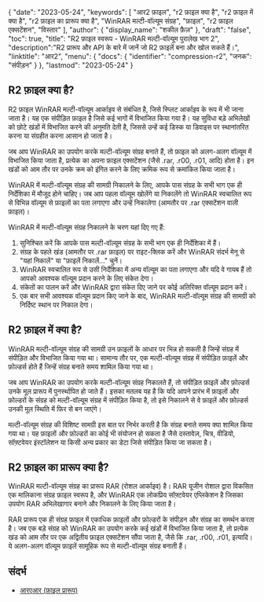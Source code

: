 {
"date": "2023-05-24",
  "keywords": [
"आर2 फ़ाइल",
"r2 फ़ाइल क्या है",
"r2 फ़ाइल में क्या है",
"r2 फ़ाइल का प्रारूप क्या है",
"WinRAR मल्टी-वॉल्यूम संग्रह",
"फ़ाइल",
"r2 फ़ाइल एक्सटेंशन",
"विस्तार"
],
  "author": {
"display_name": "शकील फ़ैज़"
},
"draft": "false",
"toc": true,
"title": "R2 फ़ाइल स्वरूप - WinRAR मल्टी-वॉल्यूम पुरालेख भाग 2",
  "description":"R2 प्रारूप और API के बारे में जानें जो R2 फ़ाइलें बना और खोल सकते हैं।",
"linktitle": "आर2",
  "menu": {
    "docs": {
      "identifier": "compression-r2",
"जनक": "संपीड़न"
}
},
"lastmod": "2023-05-24"
}

## R2 फ़ाइल क्या है?

R2 फ़ाइल WinRAR मल्टी-वॉल्यूम आर्काइव से संबंधित है, जिसे स्प्लिट आर्काइव के रूप में भी जाना जाता है। यह एक संपीड़ित फ़ाइल है जिसे कई भागों में विभाजित किया गया है। यह सुविधा बड़े अभिलेखों को छोटे खंडों में विभाजित करने की अनुमति देती है, जिससे उन्हें कई डिस्क या डिवाइस पर स्थानांतरित करना या संग्रहीत करना आसान हो जाता है।

जब आप WinRAR का उपयोग करके मल्टी-वॉल्यूम संग्रह बनाते हैं, तो फ़ाइल को अलग-अलग वॉल्यूम में विभाजित किया जाता है, प्रत्येक का अपना फ़ाइल एक्सटेंशन (जैसे .rar, .r00, .r01, आदि) होता है। इन खंडों को आम तौर पर उनके क्रम को इंगित करने के लिए क्रमिक रूप से क्रमांकित किया जाता है।

WinRAR में मल्टी-वॉल्यूम संग्रह की सामग्री निकालने के लिए, आपके पास संग्रह के सभी भाग एक ही निर्देशिका में मौजूद होने चाहिए। जब आप पहला वॉल्यूम खोलेंगे या निकालेंगे तो WinRAR स्वचालित रूप से विभिन्न वॉल्यूम से फ़ाइलों का पता लगाएगा और उन्हें निकालेगा (आमतौर पर .rar एक्सटेंशन वाली फ़ाइल)।

WinRAR में मल्टी-वॉल्यूम संग्रह निकालने के चरण यहां दिए गए हैं:

1. सुनिश्चित करें कि आपके पास मल्टी-वॉल्यूम संग्रह के सभी भाग एक ही निर्देशिका में हैं।
2. संग्रह के पहले खंड (आमतौर पर .rar फ़ाइल) पर राइट-क्लिक करें और WinRAR संदर्भ मेनू से "यहां निकालें" या "फ़ाइलें निकालें..." चुनें।
3. WinRAR स्वचालित रूप से उसी निर्देशिका में अन्य वॉल्यूम का पता लगाएगा और यदि वे गायब हैं तो आपको आवश्यक वॉल्यूम प्रदान करने के लिए संकेत देगा।
4. संकेतों का पालन करें और WinRAR द्वारा संकेत दिए जाने पर कोई अतिरिक्त वॉल्यूम प्रदान करें।
5. एक बार सभी आवश्यक वॉल्यूम प्रदान किए जाने के बाद, WinRAR मल्टी-वॉल्यूम संग्रह की सामग्री को निर्दिष्ट स्थान पर निकाल देगा।

## R2 फ़ाइल में क्या है?

WinRAR मल्टी-वॉल्यूम संग्रह की सामग्री उन फ़ाइलों के आधार पर भिन्न हो सकती है जिन्हें संग्रह में संपीड़ित और विभाजित किया गया था। सामान्य तौर पर, एक मल्टी-वॉल्यूम संग्रह में संपीड़ित फ़ाइलें और फ़ोल्डर्स होते हैं जिन्हें संग्रह बनाते समय शामिल किया गया था।

जब आप WinRAR का उपयोग करके मल्टी-वॉल्यूम संग्रह निकालते हैं, तो संपीड़ित फ़ाइलें और फ़ोल्डर्स उनके मूल प्रारूप में पुनर्स्थापित हो जाते हैं। इसका मतलब यह है कि यदि आपने प्रारंभ में फ़ाइलों और फ़ोल्डरों के संग्रह को मल्टी-वॉल्यूम संग्रह में संपीड़ित किया है, तो इसे निकालने से वे फ़ाइलें और फ़ोल्डर्स उनकी मूल स्थिति में फिर से बन जाएंगे।

मल्टी-वॉल्यूम संग्रह की विशिष्ट सामग्री इस बात पर निर्भर करती है कि संग्रह बनाते समय क्या शामिल किया गया था। यह फ़ाइलों और फ़ोल्डरों का कोई भी संयोजन हो सकता है जैसे दस्तावेज़, चित्र, वीडियो, सॉफ़्टवेयर इंस्टॉलेशन या किसी अन्य प्रकार का डेटा जिसे संपीड़ित किया जा सकता है।

## R2 फ़ाइल का प्रारूप क्या है?

WinRAR मल्टी-वॉल्यूम संग्रह का प्रारूप RAR (रोशल आर्काइव) है। RAR यूजीन रोशाल द्वारा विकसित एक मालिकाना संग्रह फ़ाइल स्वरूप है, और WinRAR एक लोकप्रिय सॉफ़्टवेयर एप्लिकेशन है जिसका उपयोग RAR अभिलेखागार बनाने और निकालने के लिए किया जाता है।

RAR प्रारूप एक ही संग्रह फ़ाइल में एकाधिक फ़ाइलों और फ़ोल्डरों के संपीड़न और संग्रह का समर्थन करता है। जब एक बड़े संग्रह को WinRAR का उपयोग करके कई खंडों में विभाजित किया जाता है, तो प्रत्येक खंड को आम तौर पर एक अद्वितीय फ़ाइल एक्सटेंशन सौंपा जाता है, जैसे कि .rar, .r00, .r01, इत्यादि। ये अलग-अलग वॉल्यूम फ़ाइलें सामूहिक रूप से मल्टी-वॉल्यूम संग्रह बनाती हैं।

## संदर्भ
* [आरएआर (फ़ाइल प्रारूप)](https://en.wikipedia.org/wiki/RAR_(file_format))

